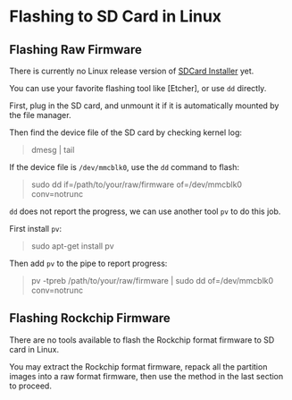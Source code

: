 # Flashing to SD Card in Linux

## Flashing Raw Firmware

There is currently no Linux release version of [SDCard Installer] yet.

You can use your favorite flashing tool like [Etcher], or use `dd` directly.

First, plug in the SD card, and unmount it if it is automatically mounted by the file manager.

Then find the device file of the SD card by checking kernel log:
> dmesg | tail

If the device file is `/dev/mmcblk0`, use the `dd` command to flash:
> sudo dd if=/path/to/your/raw/firmware of=/dev/mmcblk0 conv=notrunc

`dd` does not report the progress, we can use another tool `pv` to do this job.

First install `pv`:
> sudo apt-get install pv

Then add `pv` to the pipe to report progress:
> pv -tpreb /path/to/your/raw/firmware | sudo dd of=/dev/mmcblk0 conv=notrunc

## Flashing Rockchip Firmware

There are no tools available to flash the Rockchip format firmware to SD card in Linux.

You may extract the Rockchip format firmware, repack all the partition images into a raw format firmware, then use the method in the last section to proceed.

[SDCard Installer]: http://www.t-firefly.com/share/index/index/id/acd8e1e37176fba5bf61fb7bf4503998.html
